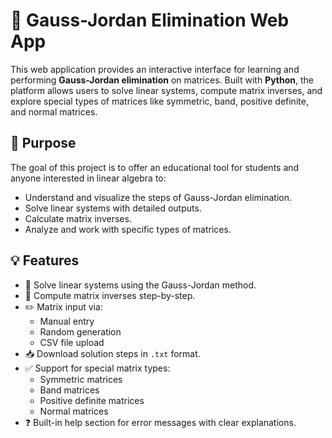 # 🔢 Gauss-Jordan Elimination Web App

This web application provides an interactive interface for learning and performing **Gauss-Jordan elimination** on matrices. Built with **Python**, the platform allows users to solve linear systems, compute matrix inverses, and explore special types of matrices like symmetric, band, positive definite, and normal matrices.

## 🎯 Purpose

The goal of this project is to offer an educational tool for students and anyone interested in linear algebra to:
- Understand and visualize the steps of Gauss-Jordan elimination.
- Solve linear systems with detailed outputs.
- Calculate matrix inverses.
- Analyze and work with specific types of matrices.

## 💡 Features

- 🧮 Solve linear systems using the Gauss-Jordan method.
- 🔄 Compute matrix inverses step-by-step.
- ✏️ Matrix input via:
  - Manual entry
  - Random generation
  - CSV file upload
- 📥 Download solution steps in `.txt` format.
- ✅ Support for special matrix types:
  - Symmetric matrices
  - Band matrices
  - Positive definite matrices
  - Normal matrices
- ❓ Built-in help section for error messages with clear explanations.

